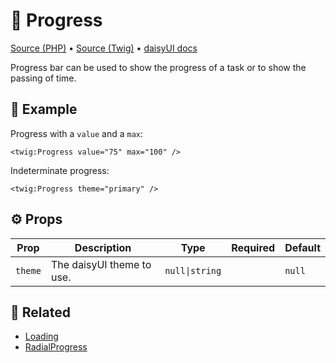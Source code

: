 # 🧩 Progress
[Source (PHP)](/src/Twig/Components/Progress.php) • [Source (Twig)](/templates/components/Progress.html.twig) • [daisyUI docs](https://daisyui.com/components/progress/)

Progress bar can be used to show the progress of a task or to show the passing of time.

## 🚀 Example

Progress with a `value` and a `max`:

```twig
<twig:Progress value="75" max="100" />
```

Indeterminate progress:

```twig
<twig:Progress theme="primary" />
```

## ⚙️ Props

| Prop     | Description | Type        | Required   | Default |
| -------- | ----------- | :---------: | :--------: | ------- |
| `theme` | The daisyUI theme to use. | `null\|string` |  | `null` |

## 📖 Related

- [Loading](Loading.md)
- [RadialProgress](RadialProgress.md)
